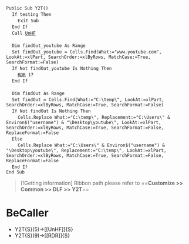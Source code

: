 &nbsp;  &nbsp;  &nbsp;  &nbsp;  
`Public Sub Y2T()`  
&nbsp;&nbsp;&nbsp;&nbsp;`If testing Then`  
&nbsp;&nbsp;&nbsp;&nbsp;&nbsp;&nbsp;&nbsp;&nbsp;`Exit Sub`  
&nbsp;&nbsp;&nbsp;&nbsp;`End If`  
&nbsp;&nbsp;&nbsp;&nbsp;`Call `[`UnHF`](UnHF)  
&nbsp;  &nbsp;  &nbsp;  &nbsp;  
&nbsp;&nbsp;&nbsp;&nbsp;`Dim findOut_youtube As Range`  
&nbsp;&nbsp;&nbsp;&nbsp;`Set findOut_youtube = Cells.Find(What:="www.youtube.com", LookAt:=xlPart, SearchOrder:=xlByRows, MatchCase:=True, SearchFormat:=False)`  
&nbsp;&nbsp;&nbsp;&nbsp;`If Not findOut_youtube Is Nothing Then`  
&nbsp;&nbsp;&nbsp;&nbsp;&nbsp;&nbsp;&nbsp;&nbsp;[`RDR`](RDR)` 17`  
&nbsp;&nbsp;&nbsp;&nbsp;`End If`  
&nbsp;  &nbsp;  &nbsp;  &nbsp;  
&nbsp;&nbsp;&nbsp;&nbsp;`Dim findOut As Range`  
&nbsp;&nbsp;&nbsp;&nbsp;`Set findOut = Cells.Find(What:="C:\temp\", LookAt:=xlPart, SearchOrder:=xlByRows, MatchCase:=True, SearchFormat:=False)`  
&nbsp;&nbsp;&nbsp;&nbsp;`If Not findOut Is Nothing Then`  
&nbsp;&nbsp;&nbsp;&nbsp;&nbsp;&nbsp;&nbsp;&nbsp;`Cells.Replace What:="C:\temp\", Replacement:="C:\Users\" & Environ$("username") & "\Desktop\youtube\", LookAt:=xlPart, SearchOrder:=xlByRows, MatchCase:=True, SearchFormat:=False, ReplaceFormat:=False`  
&nbsp;&nbsp;&nbsp;&nbsp;`Else`  
&nbsp;&nbsp;&nbsp;&nbsp;&nbsp;&nbsp;&nbsp;&nbsp;`Cells.Replace What:="C:\Users\" & Environ$("username") & "\Desktop\youtube\", Replacement:="C:\temp\", LookAt:=xlPart, SearchOrder:=xlByRows, MatchCase:=True, SearchFormat:=False, ReplaceFormat:=False`  
&nbsp;&nbsp;&nbsp;&nbsp;`End If`  
`End Sub`  


> [!Getting information]
> Ribbon path please refer to ==**Customize >> Common >> DLF >> Y2T**==


# BeCaller
- Y2T{S}(5)->[[UnHF]]{S}
- Y2T{S}(9)->[[RDR]]{S}

